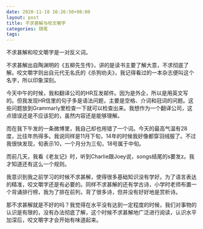 ```yaml
---
date: 2020-11-18 16:26:50+08:00
layout: post
title: 不求甚解与咬文嚼字
categories: 随笔
tags: 
---
```


不求甚解和咬文嚼字是一对反义词。

不求甚解出自陶渊明的《五柳先生传》，讲的是读书主要了解大意，不求彻底了解。咬文嚼字则出自元代无名氏的《杀狗劝夫》，我记得看过的一本杂志便叫这个名字，所以印象深刻。

今天中午的时候，我和翻译公司的HR互发邮件。因为是外企，所以是用英文写的。但我发现HR信里的句子多是语法问题，主要是空格、介词和冠词的问题。这些问题放到Grammarly里检查一下就可以检查出来。我想作为一个翻译公司，这点错误还是不应该犯的，虽然内容还是能够理解。

而在我下午发的一条微博里，我自己却也用错了一个词。今天的最高气温有28度，比往年热得多。我说同样是11月下旬，14年的时候我好像都穿羽绒服了。不过我很快发现，旬表示10，一个月分为三旬，18号属于中旬。

而前几天，我看《老友记》时，听到Charlie跟Joey说，songs结尾的s要发z。我才知道还有这么一个规则。

我意识到我之前学习的时候不求甚解，使得很多基础知识没有学好。为了语言表达的精准，咬文嚼字还是有必要的。同样不求甚解的还有学古诗，小学时老师布置一个背诵排行榜，我为了排在前列，背了很多诗，但并没有好好地是赏析诗。

那不求甚解就是不好的吗？我觉得在水平没有达到一定程度的时候，我们对事物的认识是有限的，没有办法彻底了解，这个时候不求甚解地广泛进行阅读，认识水平加深后，咬文嚼字才会开始有味道起来。




